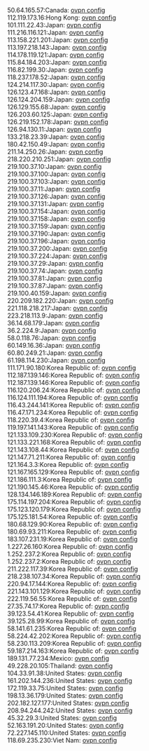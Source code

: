 50.64.165.57:Canada: [ovpn config](vpn/50_64_165_57.ovpn)  
112.119.173.16:Hong Kong: [ovpn config](vpn/112_119_173_16.ovpn)  
101.111.22.43:Japan: [ovpn config](vpn/101_111_22_43.ovpn)  
111.216.116.121:Japan: [ovpn config](vpn/111_216_116_121.ovpn)  
113.158.221.201:Japan: [ovpn config](vpn/113_158_221_201.ovpn)  
113.197.218.143:Japan: [ovpn config](vpn/113_197_218_143.ovpn)  
114.178.119.121:Japan: [ovpn config](vpn/114_178_119_121.ovpn)  
115.84.184.203:Japan: [ovpn config](vpn/115_84_184_203.ovpn)  
116.82.199.30:Japan: [ovpn config](vpn/116_82_199_30.ovpn)  
118.237.178.52:Japan: [ovpn config](vpn/118_237_178_52.ovpn)  
124.214.117.30:Japan: [ovpn config](vpn/124_214_117_30.ovpn)  
126.123.47.168:Japan: [ovpn config](vpn/126_123_47_168.ovpn)  
126.124.204.159:Japan: [ovpn config](vpn/126_124_204_159.ovpn)  
126.129.155.68:Japan: [ovpn config](vpn/126_129_155_68.ovpn)  
126.203.60.125:Japan: [ovpn config](vpn/126_203_60_125.ovpn)  
126.219.152.178:Japan: [ovpn config](vpn/126_219_152_178.ovpn)  
126.94.130.11:Japan: [ovpn config](vpn/126_94_130_11.ovpn)  
133.218.23.39:Japan: [ovpn config](vpn/133_218_23_39.ovpn)  
180.42.150.49:Japan: [ovpn config](vpn/180_42_150_49.ovpn)  
211.14.250.26:Japan: [ovpn config](vpn/211_14_250_26.ovpn)  
218.220.210.251:Japan: [ovpn config](vpn/218_220_210_251.ovpn)  
219.100.37.10:Japan: [ovpn config](vpn/219_100_37_10.ovpn)  
219.100.37.100:Japan: [ovpn config](vpn/219_100_37_100.ovpn)  
219.100.37.103:Japan: [ovpn config](vpn/219_100_37_103.ovpn)  
219.100.37.11:Japan: [ovpn config](vpn/219_100_37_11.ovpn)  
219.100.37.126:Japan: [ovpn config](vpn/219_100_37_126.ovpn)  
219.100.37.131:Japan: [ovpn config](vpn/219_100_37_131.ovpn)  
219.100.37.154:Japan: [ovpn config](vpn/219_100_37_154.ovpn)  
219.100.37.158:Japan: [ovpn config](vpn/219_100_37_158.ovpn)  
219.100.37.159:Japan: [ovpn config](vpn/219_100_37_159.ovpn)  
219.100.37.190:Japan: [ovpn config](vpn/219_100_37_190.ovpn)  
219.100.37.196:Japan: [ovpn config](vpn/219_100_37_196.ovpn)  
219.100.37.200:Japan: [ovpn config](vpn/219_100_37_200.ovpn)  
219.100.37.224:Japan: [ovpn config](vpn/219_100_37_224.ovpn)  
219.100.37.29:Japan: [ovpn config](vpn/219_100_37_29.ovpn)  
219.100.37.74:Japan: [ovpn config](vpn/219_100_37_74.ovpn)  
219.100.37.81:Japan: [ovpn config](vpn/219_100_37_81.ovpn)  
219.100.37.87:Japan: [ovpn config](vpn/219_100_37_87.ovpn)  
219.100.40.159:Japan: [ovpn config](vpn/219_100_40_159.ovpn)  
220.209.182.220:Japan: [ovpn config](vpn/220_209_182_220.ovpn)  
221.118.218.217:Japan: [ovpn config](vpn/221_118_218_217.ovpn)  
223.218.113.9:Japan: [ovpn config](vpn/223_218_113_9.ovpn)  
36.14.68.179:Japan: [ovpn config](vpn/36_14_68_179.ovpn)  
36.2.224.9:Japan: [ovpn config](vpn/36_2_224_9.ovpn)  
58.0.118.76:Japan: [ovpn config](vpn/58_0_118_76.ovpn)  
60.149.16.36:Japan: [ovpn config](vpn/60_149_16_36.ovpn)  
60.80.249.21:Japan: [ovpn config](vpn/60_80_249_21.ovpn)  
61.198.114.230:Japan: [ovpn config](vpn/61_198_114_230.ovpn)  
111.171.90.180:Korea Republic of: [ovpn config](vpn/111_171_90_180.ovpn)  
112.187.139.146:Korea Republic of: [ovpn config](vpn/112_187_139_146.ovpn)  
112.187.139.146:Korea Republic of: [ovpn config](vpn/112_187_139_146.ovpn)  
116.120.206.24:Korea Republic of: [ovpn config](vpn/116_120_206_24.ovpn)  
116.124.111.194:Korea Republic of: [ovpn config](vpn/116_124_111_194.ovpn)  
116.43.244.141:Korea Republic of: [ovpn config](vpn/116_43_244_141.ovpn)  
116.47.171.234:Korea Republic of: [ovpn config](vpn/116_47_171_234.ovpn)  
118.220.39.4:Korea Republic of: [ovpn config](vpn/118_220_39_4.ovpn)  
119.197.141.143:Korea Republic of: [ovpn config](vpn/119_197_141_143.ovpn)  
121.133.109.230:Korea Republic of: [ovpn config](vpn/121_133_109_230.ovpn)  
121.133.221.168:Korea Republic of: [ovpn config](vpn/121_133_221_168.ovpn)  
121.143.108.44:Korea Republic of: [ovpn config](vpn/121_143_108_44.ovpn)  
121.147.71.211:Korea Republic of: [ovpn config](vpn/121_147_71_211.ovpn)  
121.164.3.3:Korea Republic of: [ovpn config](vpn/121_164_3_3.ovpn)  
121.167.165.129:Korea Republic of: [ovpn config](vpn/121_167_165_129.ovpn)  
121.186.111.3:Korea Republic of: [ovpn config](vpn/121_186_111_3.ovpn)  
121.190.145.46:Korea Republic of: [ovpn config](vpn/121_190_145_46.ovpn)  
128.134.146.189:Korea Republic of: [ovpn config](vpn/128_134_146_189.ovpn)  
175.114.197.204:Korea Republic of: [ovpn config](vpn/175_114_197_204.ovpn)  
175.123.120.179:Korea Republic of: [ovpn config](vpn/175_123_120_179.ovpn)  
175.125.181.54:Korea Republic of: [ovpn config](vpn/175_125_181_54.ovpn)  
180.68.129.90:Korea Republic of: [ovpn config](vpn/180_68_129_90.ovpn)  
180.69.93.211:Korea Republic of: [ovpn config](vpn/180_69_93_211.ovpn)  
183.107.231.19:Korea Republic of: [ovpn config](vpn/183_107_231_19.ovpn)  
1.227.26.160:Korea Republic of: [ovpn config](vpn/1_227_26_160.ovpn)  
1.252.237.2:Korea Republic of: [ovpn config](vpn/1_252_237_2.ovpn)  
1.252.237.2:Korea Republic of: [ovpn config](vpn/1_252_237_2.ovpn)  
211.222.117.39:Korea Republic of: [ovpn config](vpn/211_222_117_39.ovpn)  
218.238.107.34:Korea Republic of: [ovpn config](vpn/218_238_107_34.ovpn)  
220.94.17.144:Korea Republic of: [ovpn config](vpn/220_94_17_144.ovpn)  
221.143.101.129:Korea Republic of: [ovpn config](vpn/221_143_101_129.ovpn)  
222.119.56.55:Korea Republic of: [ovpn config](vpn/222_119_56_55.ovpn)  
27.35.74.17:Korea Republic of: [ovpn config](vpn/27_35_74_17.ovpn)  
39.123.54.41:Korea Republic of: [ovpn config](vpn/39_123_54_41.ovpn)  
39.125.28.99:Korea Republic of: [ovpn config](vpn/39_125_28_99.ovpn)  
58.141.61.235:Korea Republic of: [ovpn config](vpn/58_141_61_235.ovpn)  
58.224.42.202:Korea Republic of: [ovpn config](vpn/58_224_42_202.ovpn)  
58.230.113.209:Korea Republic of: [ovpn config](vpn/58_230_113_209.ovpn)  
59.187.214.163:Korea Republic of: [ovpn config](vpn/59_187_214_163.ovpn)  
189.131.77.234:Mexico: [ovpn config](vpn/189_131_77_234.ovpn)  
49.228.20.105:Thailand: [ovpn config](vpn/49_228_20_105.ovpn)  
104.33.91.38:United States: [ovpn config](vpn/104_33_91_38.ovpn)  
161.202.144.236:United States: [ovpn config](vpn/161_202_144_236.ovpn)  
172.119.33.75:United States: [ovpn config](vpn/172_119_33_75.ovpn)  
198.13.36.179:United States: [ovpn config](vpn/198_13_36_179.ovpn)  
202.182.127.177:United States: [ovpn config](vpn/202_182_127_177.ovpn)  
208.94.244.242:United States: [ovpn config](vpn/208_94_244_242.ovpn)  
45.32.29.3:United States: [ovpn config](vpn/45_32_29_3.ovpn)  
52.163.191.20:United States: [ovpn config](vpn/52_163_191_20.ovpn)  
72.227.145.110:United States: [ovpn config](vpn/72_227_145_110.ovpn)  
118.69.235.230:Viet Nam: [ovpn config](vpn/118_69_235_230.ovpn)  
